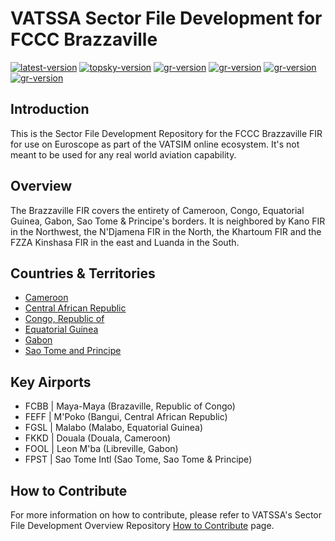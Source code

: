 # VATSSA Sector File Development for FCCC Brazzaville

[![latest-version](https://img.shields.io/github/v/release/VATSIM-SSA/sectorfile-fccc?include_prereleases)](https://github.com/vatssa/sectorfile-fccc/releases) [![topsky-version](https://img.shields.io/badge/TopSky-2.4.1-blue.svg)](https://forum.vatsim-scandinavia.org/t/topsky)
[![gr-version](https://img.shields.io/badge/Ground%20Radar-1.5-blue.svg)](https://forum.vatsim-scandinavia.org/t/ground-radar) [![gr-version](https://img.shields.io/badge/PushbackFlorian-1.1.0-blue.svg)](https://github.com/MorpheusXAUT/PushbackFlorian) [![gr-version](https://img.shields.io/badge/vCH-0.8.4-blue.svg)](https://github.com/DrFreas/VCH) [![gr-version](https://img.shields.io/badge/vFPC-2.1.1-blue.svg)](https://github.com/hpeter2/VFPC)

## Introduction

This is the Sector File Development Repository for the FCCC Brazzaville FIR for use on Euroscope as part of the VATSIM online ecosystem. It's not meant to be used for any real world aviation capability.

## Overview

The Brazzaville FIR covers the entirety of Cameroon, Congo, Equatorial Guinea, Gabon, Sao Tome & Principe's borders. It is neighbored by Kano FIR in the Northwest, the N'Djamena FIR in the North, the Khartoum FIR and the FZZA Kinshasa FIR in the east and Luanda in the South.

## Countries & Territories

- [Cameroon](https://eaip.vatssa.com/cameroon)
- [Central African Republic]()
- [Congo, Republic of](https://eaip.vatssa.com/congo_republic)
- [Equatorial Guinea](https://eaip.vatssa.com/equatorial_guinea)
- [Gabon](https://eaip.vatssa.com/gabon)
- [Sao Tome and Principe](https://eaip.vatssa.com/sao_tome_principe)

## Key Airports

- FCBB | Maya-Maya (Brazaville, Republic of Congo)
- FEFF | M'Poko (Bangui, Central African Republic)
- FGSL | Malabo (Malabo, Equatorial Guinea)
- FKKD | Douala (Douala, Cameroon)
- FOOL | Leon M'ba (Libreville, Gabon)
- FPST | Sao Tome Intl (Sao Tome, Sao Tome & Principe)

## How to Contribute

For more information on how to contribute, please refer to VATSSA's Sector File Development Overview Repository [How to Contribute](https://github.com/VATSIM-SSA/sectorfile-overview/wiki/How-to-Contribute) page.
